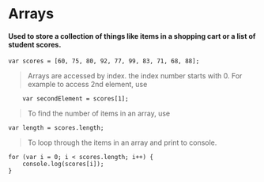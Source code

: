 # Arrays
#### Used to store a collection of things like items in a shopping cart or a list of student scores.

``` 
var scores = [60, 75, 80, 92, 77, 99, 83, 71, 68, 88];
```

> Arrays are accessed by index. the index number starts with 0. 
> For example to access 2nd element, use
```
    var secondElement = scores[1];
```

> To find the number of items in an array, use
```
var length = scores.length;
```

> To loop through the items in an array and print to console.
```
for (var i = 0; i < scores.length; i++) {
    console.log(scores[i]);
}
```



